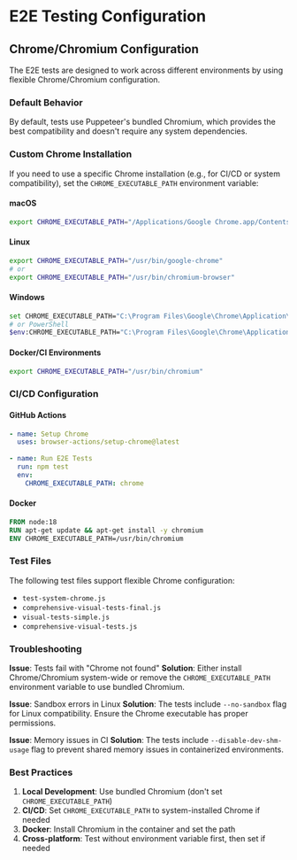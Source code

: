 # E2E Testing Configuration

## Chrome/Chromium Configuration

The E2E tests are designed to work across different environments by using flexible Chrome/Chromium configuration.

### Default Behavior
By default, tests use Puppeteer's bundled Chromium, which provides the best compatibility and doesn't require any system dependencies.

### Custom Chrome Installation
If you need to use a specific Chrome installation (e.g., for CI/CD or system compatibility), set the `CHROME_EXECUTABLE_PATH` environment variable:

#### macOS
```bash
export CHROME_EXECUTABLE_PATH="/Applications/Google Chrome.app/Contents/MacOS/Google Chrome"
```

#### Linux
```bash
export CHROME_EXECUTABLE_PATH="/usr/bin/google-chrome"
# or
export CHROME_EXECUTABLE_PATH="/usr/bin/chromium-browser"
```

#### Windows
```bash
set CHROME_EXECUTABLE_PATH="C:\Program Files\Google\Chrome\Application\chrome.exe"
# or PowerShell
$env:CHROME_EXECUTABLE_PATH="C:\Program Files\Google\Chrome\Application\chrome.exe"
```

#### Docker/CI Environments
```bash
export CHROME_EXECUTABLE_PATH="/usr/bin/chromium"
```

### CI/CD Configuration

#### GitHub Actions
```yaml
- name: Setup Chrome
  uses: browser-actions/setup-chrome@latest
  
- name: Run E2E Tests
  run: npm test
  env:
    CHROME_EXECUTABLE_PATH: chrome
```

#### Docker
```dockerfile
FROM node:18
RUN apt-get update && apt-get install -y chromium
ENV CHROME_EXECUTABLE_PATH=/usr/bin/chromium
```

### Test Files
The following test files support flexible Chrome configuration:
- `test-system-chrome.js`
- `comprehensive-visual-tests-final.js` 
- `visual-tests-simple.js`
- `comprehensive-visual-tests.js`

### Troubleshooting

**Issue**: Tests fail with "Chrome not found"
**Solution**: Either install Chrome/Chromium system-wide or remove the `CHROME_EXECUTABLE_PATH` environment variable to use bundled Chromium.

**Issue**: Sandbox errors in Linux
**Solution**: The tests include `--no-sandbox` flag for Linux compatibility. Ensure the Chrome executable has proper permissions.

**Issue**: Memory issues in CI
**Solution**: The tests include `--disable-dev-shm-usage` flag to prevent shared memory issues in containerized environments.

### Best Practices

1. **Local Development**: Use bundled Chromium (don't set `CHROME_EXECUTABLE_PATH`)
2. **CI/CD**: Set `CHROME_EXECUTABLE_PATH` to system-installed Chrome if needed
3. **Docker**: Install Chromium in the container and set the path
4. **Cross-platform**: Test without environment variable first, then set if needed